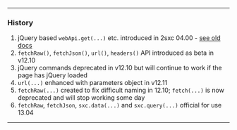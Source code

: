 
---

### History

1. jQuery based `webApi.get(...)` etc. introduced in 2sxc 04.00 - [see old docs](xref:Api.Js.SxcJs.ZzzSxcWebApiDeprecated)
1. `fetchRaw()`, `fetchJson()`, `url()`, `headers()` API introduced as beta in v12.10
1. jQuery commands deprecated in v12.10 but will continue to work if the page has jQuery loaded
1. `url(...)` enhanced with parameters object in v12.11
1. `fetchRaw(...)` created to fix difficult naming in 12.10; `fetch(...)` is now deprecated and will stop working some day
1. `fetchRaw`, `fetchJson`, `sxc.data(...)` and `sxc.query(...)` official for use 13.04

---